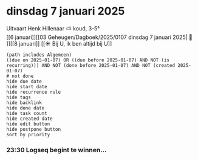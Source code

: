 # dinsdag 7 januari 2025

Uitvaart Henk Hillenaar ⛅ koud, 3-5°<br>[[6 januari]][[03 Geheugen/Dagboek/2025/0107 dinsdag 7 januari 2025| 📓 ]][[8 januari]]
[[☀️ Bij U, ik ben altijd bij U]]
```tasks
(path includes Algemeen)
((due on 2025-01-07) OR ((due before 2025-01-07) AND NOT (is recurring))) AND NOT (done before 2025-01-07) AND NOT (created 2025-01-07)
# not done
hide due date
hide start date
hide recurrence rule
hide tags
hide backlink
hide done date
hide task count
hide created date
hide edit button
hide postpone button 
sort by priority 
```
### 23:30 Logseq begint te winnen...  